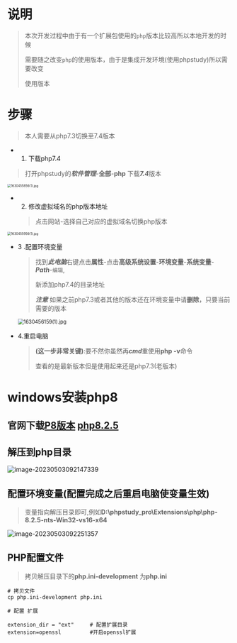 #  说明

> 本次开发过程中由于有一个扩展包使用的`php`版本比较高所以本地开发的时候
>
> 需要随之改变`php`的使用版本，由于是集成开发环境(使用phpstudy)所以需要改变
>
> 使用版本

# 步骤

> 本人需要从php7.3切换至7.4版本

- 1. 下载php7.4

> 打开phpstudy的***软件管理***-**全部**-**php** 下载***7.4***版本

<img src="https://yaoliuyang-blog-images.oss-cn-beijing.aliyuncs.com/blogImages/AoxGpDvhmVbQ7sX.png" alt="1630455856(1).jpg" style="zoom:50%;" />

- 2. 修改虚拟域名的php版本地址

  > 点击网站-选择自己对应的虚拟域名切换php版本



<img src="https://yaoliuyang-blog-images.oss-cn-beijing.aliyuncs.com/blogImages/FAixcnWkEouwhHI.png" alt="1630455956(1).jpg" style="zoom:50%;" />

- 3 .配置环境变量

  >找到***此电脑***右键点击**属性**-点击**高级系统设置**-**环境变量**-**系统变量**-***Path***-`编辑`,
  >
  >新添加php7.4的目录地址
  >
  >***注意*** 如果之前php7.3或者其他的版本还在环境变量中请**删除**，只要当前需要的版本

  <img src="https://yaoliuyang-blog-images.oss-cn-beijing.aliyuncs.com/blogImages/1VeAIKaNqmUoMtw.png" alt="1630456159(1).jpg" style="zoom: 80%;" />

- 4.重启电脑

  > **(这一步非常关键)**:要不然你虽然再***cmd***重使用**php -v**命令
  >
  > 查看的是最新版本但是使用起来还是php7.3(老版本)

# windows安装php8

## 官网下载[P8版本](https://www.php.net/)  [php8.2.5](https://windows.php.net/downloads/releases/php-8.2.5-nts-Win32-vs16-x64.zip)

##  解压到php目录

![image-20230503092147339](https://yaoliuyang-blog-images.oss-cn-beijing.aliyuncs.com/blogImages/image-20230503092147339.png)

## 配置环境变量(配置完成之后重启电脑使变量生效)

> 变量指向解压目录即可,例如**D:\phpstudy_pro\Extensions\php\php-8.2.5-nts-Win32-vs16-x64**

![image-20230503092251357](https://yaoliuyang-blog-images.oss-cn-beijing.aliyuncs.com/blogImages/image-20230503092251357.png)

##  PHP配置文件

> 拷贝解压目录下的**php.ini-development** 为**php.ini**

```shell
# 拷贝文件
cp php.ini-development php.ini

# 配置 扩展

extension_dir = "ext"     # 配置扩展目录
extension=openssl         #开启openssl扩展

```

